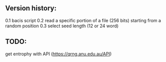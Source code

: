 ## Version history:

0.1 bacis script
0.2 read a specific portion of a file (256 bits) starting from a random position
0.3 select seed length (12 or 24 word) 


## TODO:
get entrophy with API (https://qrng.anu.edu.au/API)